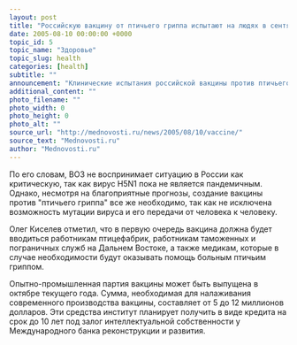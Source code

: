 ```yaml
---
layout: post
title: "Российскую вакцину от птичьего гриппа испытают на людях в сентябре"
date: 2005-08-10 00:00:00 +0000
topic_id: 5
topic_name: "Здоровье"
topic_slug: health
categories: [health]
subtitle: ""
announcement: "Клинические испытания российской вакцины против птичьего гриппа начнутся с участием двадцати добровольцев в сентябре текущего года, пишет \"Фармацевтический вестник\". Об этом заявил руководитель Национального центра по гриппу ВОЗ, директор Института гриппа в Санкт-Петербурге, член-корреспондент РАМН Олег Киселев"
additional_content: ""
photo_filename: ""
photo_width: 0
photo_height: 0
photo_alt: ""
source_url: "http://mednovosti.ru/news/2005/08/10/vaccine/"
source_text: "Mednovosti.ru"
author: "Mednovosti.ru"
---
```

По его словам, ВОЗ не воспринимает ситуацию в России как критическую, так как вирус H5N1 пока не является пандемичным. Однако, несмотря на благоприятные прогнозы, создание вакцины против "птичьего гриппа" все же необходимо, так как не исключена возможность мутации вируса и его передачи от человека к человеку.

Олег Киселев отметил, что в первую очередь вакцина должна будет вводиться работникам птицефабрик, работникам таможенных и пограничных служб на Дальнем Востоке, а также медикам, которые в случае необходимости будут оказывать помощь больным птичьим гриппом.

Опытно-промышленная партия вакцины может быть выпущена в октябре текущего года. Сумма, необходимая для налаживания современного производства вакцины, составляет от 5 до 12 миллионов долларов. Эти средства институт планирует получить в виде кредита на срок до 10 лет под залог интеллектуальной собственности у Международного банка реконструкции и развития.

